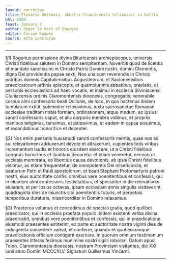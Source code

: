 ```yaml
---
layout: narrative
title: Elevatio Odilonis, abbatis Cluniacensis Silviniaci in Gallia
bhl: 6284
feast: January 1
author: Roger le Fort of Bourges
editor: Carson Koepke
source: Acta Sanctorum
---
```


---

§1) Rogerius permissione divina Bituricensis archiepiscopus, universis Christi fidelibus salutem in Domino sempiternam. Noveritis quod de licentia et mandato sanctissimi in Christo Patris Domini nostri, domini Clementis, digna Dei providentia papae sexti; Nos una cum reverendis in Christo patribus domnis Capituliensibus Augustinorum, et Sauloniensibus praedicatorum ordinis episcopis, et quamplurimis abbatibus, praelatis, et personis ecclesiasticis ad haec vocatis, et insimul in ecclesia Silviniacensi Cluniacensis ordinis Claromontensis dioecesis, congregatis; venerabile corpus almi confessoris beati Odilonis, de loco, in quo hactenus ibidem tumulatum extitit, solemniter relevavimus, iuxta sacrosanctae Romanae ecclesiae traditam nobis formam, ordinationem, atque modum, ac ipsius sancti confessoris caput, et alia corporis membra vidimus, et propriis manibus tetigimus, tenuimus, et palpavimus, et eadem in capsa posuimus, et recondidimus honorifice et decenter.

§2) Nos enim pensatis huiusmodi sancti confessoris meritis, quae nos ad sui relevationem adduxerunt devote et attraxerunt, cupientes totis viribus incrementum laudis et honoris eiusdem exercere, ut a Christi fidelibus congruis honoribus et laudibus decoretur et etiam veneretur, necnon ut ecclesia memorata, eo libentius causa devotionis, ab ipsis Christi fidelibus visitetur, ac etiam frequentetur; de omnipotentis Dei misericordia, et beatorum Petri et Pauli apostolorum, et beati Stephani Protomartyris patroni nostri, eius auctoritate confisi omnibus vere poenitentibus et confessis, qui in eiusdem almi confessoris festivitatibus, et specialiter in die relevationis eiusdem, et per ipsius octavas, ipsam ecclesiam annis singulis visitaverint, quadraginta dies de iniunctis sibi poenitentiis futuris, et perpetuis temporibus duraturis, misericorditer in Domino relaxamus.

§3) Praeterea volumus et concedimus de speciali gratia, quod quilibet praedicator, qui in ecclesia praefata populo ibidem existenti verba divina praedicabit, omnibus vere poenitentibus et confessis, qui in praedicatione eiusmodi praesentes extiterint, ex parte et auctoritate nostra viginti dies de indulgentia concedere valeat, et conferre, quando et quotiescumque praedicationis officium contigerit exercere. In quorum omnium testimonium praesentes litteras fecimus munimine nostri sigilli roborari. Datum apud Tolon. Claromontensis dioecesis, nostram Provinciam visitantes, die XXI Iunii anno Domini MCCCXLV. Signatum Guillermus Vincenti.

---
